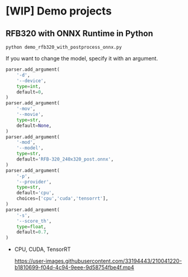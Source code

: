 # [WIP] Demo projects

## RFB320 with ONNX Runtime in Python
```
python demo_rfb320_with_postprocess_onnx.py
```

If you want to change the model, specify it with an argument.
```python
parser.add_argument(
    '-d',
    '--device',
    type=int,
    default=0,
)
parser.add_argument(
    '-mov',
    '--movie',
    type=str,
    default=None,
)
parser.add_argument(
    '-mod',
    '--model',
    type=str,
    default='RFB-320_240x320_post.onnx',
)
parser.add_argument(
    '-p',
    '--provider',
    type=str,
    default='cpu',
    choices=['cpu','cuda','tensorrt'],
)
parser.add_argument(
    '-s',
    '--score_th',
    type=float,
    default=0.7,
)
```

- CPU, CUDA, TensorRT

    https://user-images.githubusercontent.com/33194443/210041220-b1810699-f04d-4c94-9eee-9d58754fbe4f.mp4
